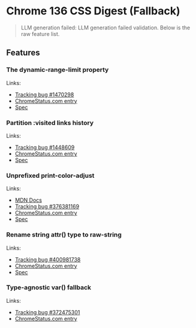 # Chrome 136 CSS Digest (Fallback)
> LLM generation failed: LLM generation failed validation. Below is the raw feature list.

## Features

### The dynamic-range-limit property
Links:
- [Tracking bug #1470298](https://bugs.chromium.org/p/chromium/issues/detail?id=1470298)
- [ChromeStatus.com entry](https://chromestatus.com/feature/5023877486493696)
- [Spec](https://www.w3.org/TR/css-color-hdr/#dynamic-range-limit)

### Partition :visited links history
Links:
- [Tracking bug #1448609](https://bugs.chromium.org/p/chromium/issues/detail?id=1448609)
- [ChromeStatus.com entry](https://chromestatus.com/feature/5029851625472000)
- [Spec](https://www.w3.org/TR/css-pseudo-4/#visited-pseudo)

### Unprefixed print-color-adjust
Links:
- [MDN Docs](https://developer.mozilla.org/docs/Web/CSS/print-color-adjust)
- [Tracking bug #376381169](https://bugs.chromium.org/p/chromium/issues/detail?id=376381169)
- [ChromeStatus.com entry](https://chromestatus.com/feature/5090690412953600)
- [Spec](https://www.w3.org/TR/css-color-adjust-1/#print-color-adjust)

### Rename string attr() type to raw-string
Links:
- [Tracking bug #400981738](https://bugs.chromium.org/p/chromium/issues/detail?id=400981738)
- [ChromeStatus.com entry](https://chromestatus.com/feature/5110654344216576)
- [Spec](https://www.w3.org/TR/css-values-5/#attr-notation)

### Type-agnostic var() fallback
Links:
- [Tracking bug #372475301](https://bugs.chromium.org/p/chromium/issues/detail?id=372475301)
- [ChromeStatus.com entry](https://chromestatus.com/feature/5049845796618240)